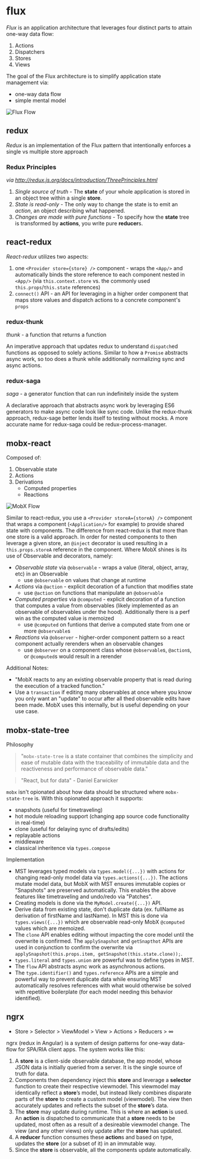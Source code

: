 # flux

*Flux* is an application architecture that leverages four distinct parts to attain one-way data flow:
1. Actions
2. Dispatchers
3. Stores
4. Views

The goal of the Flux architecture is to simplify application state management via:
- one-way data flow
- simple mental model

![Flux Flow](https://facebook.github.io/flux/img/flux-simple-f8-diagram-explained-1300w.png "Flux Flow")

## redux

*Redux* is an implementation of the Flux pattern that intentionally enforces a single vs multiple store approach

### Redux Principles
*via http://redux.js.org/docs/introduction/ThreePrinciples.html*
1. *Single source of truth* - The **state** of your whole application is stored in an object tree within a single **store**.
2. *State is read-only* - The only way to change the state is to emit an *action*, an object describing what happened.
3. *Changes are made with pure functions* - To specify how the **state** tree is transformed by **actions**, you write pure **reducer**s.

## react-redux

*React-redux* utilizes two aspects:
1. one `<Provider store={store} />` component - wraps the `<App/>` and automatically binds the store reference to each component nested in `<App/>` (via `this.context.store` vs. the commonly used `this.props`/`this.state` references)
2. `connect()` API - an API for leveraging in a higher order component that maps store values and dispatch actions to a concrete component's `props`

### redux-thunk

*thunk* - a function that returns a function

An imperative approach that updates redux to understand `dispatch`ed functions as opposed to solely actions. Similar to how a `Promise` abstracts async work, so too does a thunk while additionally normalizing sync and async actions.

### redux-saga

*saga* - a generator function that can run indefinitely inside the system

A declarative approach that abstracts async work by leveraging ES6 generators to make async code look like sync code. Unlike the redux-thunk approach, redux-sage better lends itself to testing without mocks. A more accurate name for redux-saga could be redux-process-manager.

## mobx-react

Composed of:
1. Observable state
2. Actions
3. Derivations
    - Computed properties
    - Reactions
  
![MobX Flow](https://mobx.js.org/docs/flow.png "MobX Flow")
  
Similar to react-redux, you use a `<Provider storeA={storeA} />` component that wraps a component (`<Application/>` for example) to provide shared state with components. The difference from react-redux is that more than one store is a valid approach. In order for nested components to then leverage a given store, an `@inject` decorator is used resulting in a `this.props.storeA` reference in the component. Where MobX shines is its use of Observable and decorators, namely:
- *Observable state* via `@observable` - wraps a value (literal, object, array, etc) in an Observable
    - use `@observable` on values that change at runtime
- *Actions* via `@action` - explicit decoration of a function that modifies state
    - use `@action` on functions that manipulate an `@observable`
- *Computed properties* via `@computed` - explicit decoration of a function that computes a value from observables (likely implemented as an observable of observables under the hood). Additionally there is a perf win as the computed value is memoized
    - use `@computed` on funtions that derive a computed state from one or more `@observable`s
- *Reactions* via `@observer` - higher-order component pattern so a react component actually rerenders when an observable changes
    - use `@observer` on a component class whose `@observable`s, `@action`s, or `@computed`s would result in a rerender

Additional Notes:
- "MobX reacts to any an existing observable property that is read during the execution of a tracked function."
- Use a `transaction` if editing many observables at once where you know you only want an "update" to occur after all thed observable edits have been made. MobX uses this internally, but is useful depending on your use case.

## mobx-state-tree

Philosophy
> "`mobx-state-tree` is a state container that combines the simplicity and ease of mutable data with the traceability of immutable data and the reactiveness and performance of observable data."

> "React, but for data" - Daniel Earwicker

`mobx` isn't opionated about how data should be structured where `mobx-state-tree` is. With this opionated approach it supports:
- snapshots (useful for timetraveling)
- hot module reloading support (changing app source code functionality in real-time)
- clone (useful for delaying sync of drafts/edits)
- replayable actions
- middleware
- classical inheritence via `types.compose`

Implementation
- MST leverages typed models via `types.model({...})` with actions for changing read-only model data via `types.actions({...})`. The actions mutate model data, but MobX with MST ensures immutable copies or "Snapshots" are preserved automatically. This enables the above features like timetraveling and undo/redo via "Patches".
- Creating models is done via the `MyModel.create({...})` API.
- Derive data from existing state, don't duplicate data (ex. fullName as derivation of firstName and lastName). In MST this is done via `types.views({...})` which are observable read-only MobX `@computed` values which are memoized.
- The `clone` API enables editing without impacting the core model until the overwrite is confirmed. The `applySnapshot` and `getSnapthot` APIs are used in conjunction to confirm the overwrite via `applySnapshot(this.props.item, getSnapshot(this.state.clone));`.
- `types.literal` and `types.union` are powerful was to define types in MST.
- The `flow` API abstracts async work as asynchronous actions.
- The `type.identifier()` and `types.reference` APIs are a simple and powerful way to prevent duplicate data while ensuring MST automatically resolves references with what would otherwise be solved with repetitive boilerplate (for each model needing this behavior identified).

## ngrx

- Store > Selector > ViewModel > View > Actions > Reducers > ∞

ngrx (redux in Angular) is a system of design patterns for one-way data-flow for SPA/RIA client apps. The system works like this:
1. A **store** is a client-side observable database, the app model, whose JSON data is initially queried from a server. It is the single source of truth for data.
2. Components then dependency inject this **store** and leverage a **selector** function to create their respective viewmodel. This viewmodel may identically reflect a **store**’s model, but instead likely combines disparate parts of the **store** to create a custom model (viewmodel). The view then accurately updates and reflects the subset of the **store**’s data.
3. The **store** may update during runtime. This is where an **action** is used. An **action** is dispatched to communicate that a **store** needs to be updated, most often as a result of a desireable viewmodel change. The view (and any other views) only update after the **store** has updated.
4. A **reducer** function consumes these **action**s and based on type, updates the **store** (or a subset of it) in an immutable way.
5. Since the **store** is observable, all the components update automatically.
